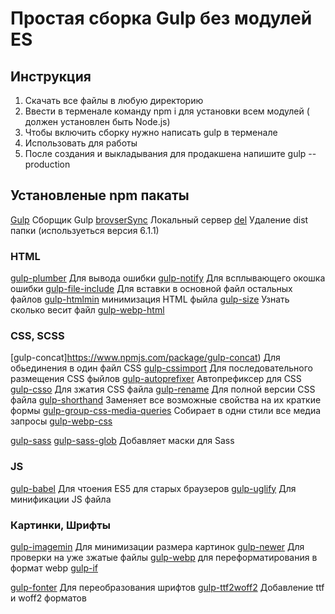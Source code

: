# Простая сборка Gulp без модулей ES

## Инструкция 
1. Скачать все файлы в любую директорию
2. Ввести в терменале команду npm i для установки всем модулей ( должен установлен быть Node.js)
3. Чтобы включить сборку нужно написать gulp в терменале
4. Использовать для работы
5. После создания и выкладывания для продакшена напишите gulp --production

## Установленые npm пакаты
[Gulp](https://www.npmjs.com/package/gulp) Сборщик Gulp
[brovserSync](https://www.npmjs.com/package/browser-sync) Локальный сервер
[del](https://www.npmjs.com/package/del) Удаление dist папки (используеться версия 6.1.1)

### HTML
[gulp-plumber](https://www.npmjs.com/package/gulp-plumber) Для вывода ошибки
[gulp-notify](https://www.npmjs.com/package/gulp-notify) Для всплывающего окошка ошибки
[gulp-file-include](https://www.npmjs.com/package/gulp-file-include) Для вставки в основной файл остальных файлов
[gulp-htmlmin](https://www.npmjs.com/package/gulp-htmlmin) минимизация HTML фыйла
[gulp-size](https://www.npmjs.com/package/gulp-size) Узнать сколько весит файл
[gulp-webp-html](https://www.npmjs.com/package/gulp-webp-html) 

### CSS, SCSS

[gulp-concat]https://www.npmjs.com/package/gulp-concat) Для обьединения в один файл CSS 
[gulp-cssimport](https://www.npmjs.com/package/gulp-cssimport) Для последовательного размещения CSS фыйлов
[gulp-autoprefixer](https://www.npmjs.com/package/gulp-autoprefixer) Автопрефиксер для CSS
[gulp-csso](https://www.npmjs.com/package/gulp-csso) Для зжатия CSS файла
[gulp-rename](https://www.npmjs.com/package/gulp-rename) Для полной версии CSS файла
[gulp-shorthand](https://www.npmjs.com/package/gulp-shorthand) Заменяет все возможные свойства на их краткие формы
[gulp-group-css-media-queries](https://www.npmjs.com/package/gulp-group-css-media-queries) Собирает в одни стили все медиа запросы
[gulp-webp-css](https://www.npmjs.com/package/gulp-webp-css) 

[gulp-sass](https://www.npmjs.com/package/gulp-sass) 
[gulp-sass-glob](https://www.npmjs.com/package/gulp-sass-glob) Добавляет маски для Sass

### JS

[gulp-babel](https://www.npmjs.com/package/gulp-babel)  Для чтоения ES5 для старых браузеров
[gulp-uglify](https://www.npmjs.com/package/gulp-uglify) Для минификации JS файла

###  Картинки, Шрифты
[gulp-imagemin](https://www.npmjs.com/package/gulp-imagemin) Для минимизации размера картинок
[gulp-newer](https://www.npmjs.com/package/gulp-newer) Для проверки на уже зжатые файлы
[gulp-webp](https://www.npmjs.com/package/gulp-webp) для переформатирования в формат webp
[gulp-if](https://www.npmjs.com/package/gulp-if) 


[gulp-fonter](https://www.npmjs.com/package/gulp-fonter) Для переобразования шрифтов
[gulp-ttf2woff2](https://www.npmjs.com/package/gulp-ttf2woff2) Добавление ttf и woff2 форматов 

